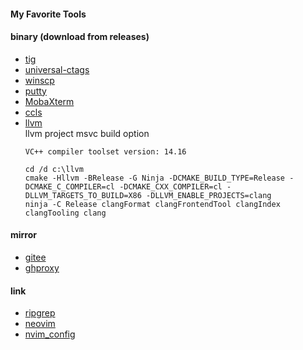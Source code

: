 #### My Favorite Tools

#### binary (download from releases)
* [tig](https://github.com/jonas/tig)
* [universal-ctags](https://github.com/universal-ctags/ctags)
* [winscp](https://winscp.net)
* [putty](https://www.chiark.greenend.org.uk/~sgtatham/putty)
* [MobaXterm](https://mobaxterm.mobatek.net/)
* [ccls](https://github.com/MaskRay/ccls)
* [llvm](https://github.com/llvm/llvm-project)</BR>
    llvm project msvc build option
    ```
    VC++ compiler toolset version: 14.16

    cd /d c:\llvm
    cmake -Hllvm -BRelease -G Ninja -DCMAKE_BUILD_TYPE=Release -DCMAKE_C_COMPILER=cl -DCMAKE_CXX_COMPILER=cl -DLLVM_TARGETS_TO_BUILD=X86 -DLLVM_ENABLE_PROJECTS=clang
    ninja -C Release clangFormat clangFrontendTool clangIndex clangTooling clang
    ```


#### mirror
* [gitee](https://gitee.com/fcying/tools)
* [ghproxy](https://ghproxy.com)


#### link
* [ripgrep](https://github.com/BurntSushi/ripgrep)
* [neovim](https://github.com/neovim/neovim)
* [nvim_config](https://github.com/fcying/dotvim)

